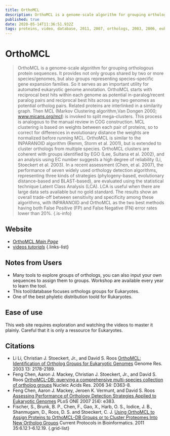```yaml
---
title: OrthoMCL
description: OrthoMCL is a genome-scale algorithm for grouping orthologous protein sequences.
published: true
date: 2020-05-14T11:36:51.932Z
tags: proteins, video, database, 2011, 2007, orthologs, 2003, 2006, eukaryota
---
```


# OrthoMCL

> OrthoMCL is a genome-scale algorithm for grouping orthologous protein sequences. It provides not only groups shared by two or more species/genomes, but also groups representing species-specific gene expansion families. So it serves as an important utility for automated eukaryotic genome annotation. OrthoMCL starts with reciprocal best hits within each genome as potential in-paralog/recent paralog pairs and reciprocal best hits across any two genomes as potential ortholog pairs. Related proteins are interlinked in a similarity graph. Then MCL (Markov Clustering algorithm,Van Dongen 2000; www.micans.org/mcl) is invoked to split mega-clusters. This process is analogous to the manual review in COG construction. MCL clustering is based on weights between each pair of proteins, so to correct for differences in evolutionary distance the weights are normalized before running MCL.
&NewLine;
OrthoMCL is similar to the INPARANOID algorithm (Remm, Storm et al. 2001), but is extended to cluster orthologs from multiple species. OrthoMCL clusters are coherent with groups identified by EGO (Lee, Sultana et al. 2002), and an analysis using EC number suggests a high degree of reliability (Li, Stoeckert et al. 2003).
&NewLine;
In a recent assessment (Chen, et al. 2007), the performance of seven widely used orthology detection algorithms, representing three kinds of strategies (phylogeny-based, evolutionary distance-based and BLAST-based), are evaluated using the statistical technique Latent Class Analysis (LCA). LCA is useful when there are large data sets available but no gold standard. The results show an overall trade-off between sensitivity and specificity among these algorithms, with INPARANOID and OrthoMCL as the two best methods having both False Positive (FP) and False Negative (FN) error rates lower than 20%. 
{.is-info}

## Website

- [OrthoMCL *Main Page*](https://orthomcl.org/orthomcl/)
- [videos *tutorials*](https://orthomcl.org/orthomcl/showXmlDataContent.do?name=XmlQuestions.Tutorials)
{.links-list}
## Notes from Users 
- Many tools to explore groups of orthologs, you can also input your own sequences to assign them to groups. Workshop are available every year to learn the tool.
- This tool/database focuses  orthologs groups for Eukaryotes.
- One of the  best phyletic distribution toold for Rukaryotes.

## Ease of use
This web site requires exploration and watching the videos to master it plainly. Careful that it is only a ressource for Eukaryotes.

## Citations

- Li Li, Christian J. Stoeckert, Jr., and David S. Roos [OrthoMCL: Identification of Ortholog Groups for Eukaryotic Genomes](https://genome.cshlp.org/content/13/9/2178.full) Genome Res. 2003 13: 2178-2189.
-	Feng Chen, Aaron J. Mackey, Christian J. Stoeckert, Jr., and David S. Roos [OrthoMCL-DB: querying a comprehensive multi-species collection of ortholog groups](https://academic.oup.com/nar/article/34/suppl_1/D363/1133676) Nucleic Acids Res. 2006 34: D363-8.
- Feng Chen, Aaron J. Mackey, Jeroen K. Vermunt, and David S. Roos [Assessing Performance of Orthology Detection Strategies Applied to Eukaryotic Genomes](https://journals.plos.org/plosone/article?id=10.1371/journal.pone.0000383) PLoS ONE 2007 2(4): e383.
-	Fischer, S., Brunk, B. P., Chen, F., Gao, X., Harb, O. S., Iodice, J. B., Shanmugam, D., Roos, D. S. and Stoeckert, C. J. [Using OrthoMCL to Assign Proteins to OrthoMCL-DB Groups or to Cluster Proteomes Into New Ortholog Groups](https://currentprotocols.onlinelibrary.wiley.com/doi/full/10.1002/0471250953.bi0612s35) Current Protocols in Bioinformatics. 2011 35:6.12.1–6.12.19. 
{.grid-list}